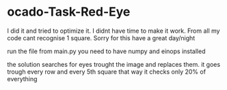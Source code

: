 # ocado-Task-Red-Eye
I did it and tried to optimize it. I didnt have time to make it work. From all my code cant recognise 1 square. Sorry for this have a great day/night


run the file from main.py you need to have numpy and einops installed

the solution searches for eyes trought the image and replaces them. it goes trough every row and every 5th square that way it checks only 20% of everything

